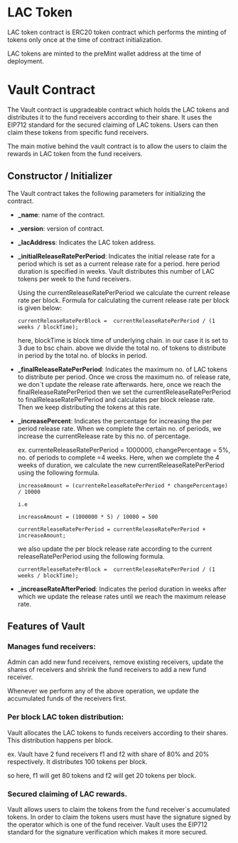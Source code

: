 # LAC Token

LAC token contract is ERC20 token contract which performs the minting of tokens only once at the time of contract initialization.

LAC tokens are minted to the preMint wallet address at the time of deployment.


# Vault Contract

The Vault contract is upgradeable contract which holds the LAC tokens and distributes it to the fund receivers according to their share. It uses the EIP712 standard for the secured claiming of LAC tokens. Users can then claim these tokens from specific fund receivers. 

The main motive behind the vault contract is to allow the users to claim the rewards in LAC token from the fund receivers.

## Constructor / Initializer

  The Vault contract takes the following parameters for initializing the contract.

* **_name**: name of the contract.
* **_version**: version of contract.
* **_lacAddress**: Indicates the LAC token address.
* **_initialReleaseRatePerPeriod**: Indicates the initial release rate for a period which is set as a current release rate for a period. here period duration is specified in weeks. Vault distributes this number of LAC tokens per week to the fund receivers.
  
  Using the currentReleaseRatePerPeriod we calculate the current release rate per block.
  Formula for calculating the current release rate per block is given below: 

  ```
  currentReleaseRatePerBlock =  currentReleaseRatePerPeriod / (1 weeks / blockTime);
  ```
  here, blockTime is block time of underlying chain. in our case it is set to 3 due to bsc chain.
  above we divide the total no. of tokens to distribute in period by the total no. of blocks in period.
 * **_finalReleaseRatePerPeriod**: Indicates the maximum no. of LAC tokens to distribute per period. Once we cross the maximum no. of release rate, we don`t update the release rate afterwards. here, once we reach the finalReleaseRatePerPeriod then we set the currentReleaseRatePerPeriod to finalReleaseRatePerPeriod and calculates per block release rate. Then we keep distributing the tokens at this rate.
 * **_increasePercent**: Indicates the percentage for increasing the per period release rate.
 When we complete the certain no. of periods, we increase the currentRelease rate by this no. of percentage. 
 
    ex. currenteReleaseRatePerPeriod = 1000000,  changePercentage = 5%, no. of periods to complete =4 weeks.
    Here, when we complete the 4 weeks of duration, we calculate the new currentReleaseRatePerPeriod using the following formula.
    ```
    increaseAmount = (currenteReleaseRatePerPeriod * changePercentage) / 10000
    
    i.e
    
    increaseAmount = (1000000 * 5) / 10000 = 500

    currentReleaseRatePerPeriod = currentReleaseRatePerPeriod + increaseAmount;
    ```
   we also update the per block release rate according to the current releaseRatePerPeriod using the following formula.
    ```
    currentReleaseRatePerBlock =  currentReleaseRatePerPeriod / (1 weeks / blockTime);
    ```
 * **_increaseRateAfterPeriod**: Indicates the period duration in weeks after which we update the release rates until we reach the maximum release rate.  



## Features of Vault
### Manages fund receivers:
  
  Admin can add new fund receivers, remove existing receivers, update the shares of receivers and shrink the fund receivers to add a new fund receiver.

  Whenever we perform any of the above operation, we update the accumulated funds of the receivers first.

### Per block LAC token distribution:
  
  Vault allocates the LAC tokens to funds receivers according to their shares.
  This distribution happens per block.
  
  ex. Vault have 2 fund receivers f1 and f2 with share of 80% and 20% respectively. It distributes 100 tokens per block.
  
  so here, f1 will get 80 tokens and f2 will get 20 tokens per block.

### Secured claiming of LAC rewards.

  Vault allows users to claim the tokens from the fund receiver`s accumulated tokens. In order to claim the tokens users must have the signature signed by the operator which is one of the fund receiver. 
  Vault uses the EIP712 standard for the signature verification which makes it more secured.

  
